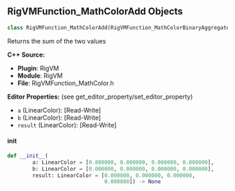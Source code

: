 ## RigVMFunction_MathColorAdd Objects

```python
class RigVMFunction_MathColorAdd(RigVMFunction_MathColorBinaryAggregateOp)
```

Returns the sum of the two values

**C++ Source:**

- **Plugin**: RigVM
- **Module**: RigVM
- **File**: RigVMFunction_MathColor.h

**Editor Properties:** (see get_editor_property/set_editor_property)

- ``a`` (LinearColor):  [Read-Write]
- ``b`` (LinearColor):  [Read-Write]
- ``result`` (LinearColor):  [Read-Write]

<a id="unreal.RigVMFunction_MathColorAdd.__init__"></a>

#### __init__

```python
def __init__(
        a: LinearColor = [0.000000, 0.000000, 0.000000, 0.000000],
        b: LinearColor = [0.000000, 0.000000, 0.000000, 0.000000],
        result: LinearColor = [0.000000, 0.000000, 0.000000,
                               0.000000]) -> None
```

<a id="unreal.RigUnit_MathColorAdd"></a>